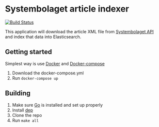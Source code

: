 # Systembolaget article indexer

[![Build Status](https://travis-ci.org/jonasf/systembolaget-article-indexer.svg?branch=master)](https://travis-ci.org/jonasf/systembolaget-article-indexer)

This application will download the article XML file from [Systembolaget API](https://www.systembolaget.se/api) and index that data into Elasticsearch.

## Getting started

Simplest way is use [Docker](https://www.docker.com/) and [Docker-compose](https://github.com/docker/compose)

1. Download the docker-compose.yml
2. Run `docker-compose up`

## Building

1. Make sure [Go](https://golang.org/) is installed and set up properly
2. Install [dep](https://github.com/golang/dep)
3. Clone the repo
4. Run `make all`